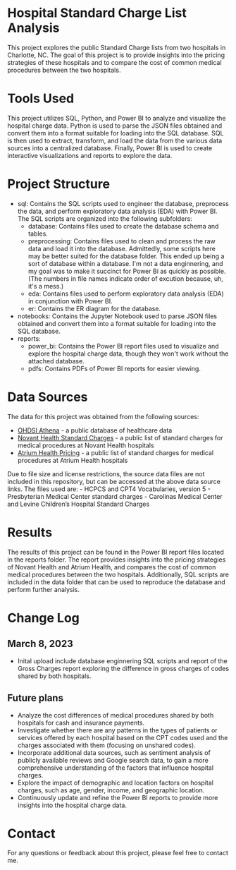 # Hospital Standard Charge List Analysis
This project explores the public Standard Charge lists from two hospitals in Charlotte, NC. The goal of this project is to provide insights into the pricing strategies of these hospitals and to compare the cost of common medical procedures between the two hospitals.

# Tools Used
This project utilizes SQL, Python, and Power BI to analyze and visualize the hospital charge data. Python is used to parse the JSON files obtained and convert them into a format suitable for loading into the SQL database. SQL is then used to extract, transform, and load the data from the various data sources into a centralized database. Finally, Power BI is used to create interactive visualizations and reports to explore the data.

# Project Structure
- sql: Contains the SQL scripts used to engineer the database, preprocess the data, and perform exploratory data analysis (EDA) with Power BI. The SQL scripts are organized into the following subfolders:
    - database: Contains files used to create the database schema and tables.
    - preprocessing: Contains files used to clean and process the raw data and load it into the database. Admittedly, some scripts here may be better suited for the database folder. This ended up being a sort of database within a database. I'm not a data enginnering, and my goal was to make it succinct for Power Bi as quickly as possible. (The numbers in file names indicate order of excution because, uh, it's a mess.)
    - eda: Contains files used to perform exploratory data analysis (EDA) in conjunction with Power BI.
    - er: Contains the ER diagram for the database.
- notebooks: Contains the Jupyter Notebook used to parse JSON files obtained and convert them into a format suitable for loading into the SQL database.
- reports: 
    - power_bi: Contains the Power BI report files used to visualize and explore the hospital charge data, though they won't work without the attached database.
    - pdfs: Contains PDFs of Power BI reports for easier viewing.

# Data Sources
The data for this project was obtained from the following sources:

- [OHDSI Athena](https://athena.ohdsi.org/search-terms/start) - a public database of healthcare data
- [Novant Health Standard Charges](https://www.novanthealth.org/home/patients--visitors/your-healthcare-costs/cost-estimates/medical-center-standard-charges.aspx) - a public list of standard charges for medical procedures at Novant Health hospitals
- [Atrium Health Pricing](https://atriumhealth.org/for-patients-visitors/financial-assistance/pricing) - a public list of standard charges for medical procedures at Atrium Health hospitals

Due to file size and license restrictions, the source data files are not included in this repository, but can be accessed at the above data source links. The files used are:
    - HCPCS and CPT4 Vocabularies, version 5
    - Presbyterian Medical Center standard charges
    - Carolinas Medical Center and Levine Children’s Hospital Standard Charges

# Results
The results of this project can be found in the Power BI report files located in the reports folder. The report provides insights into the pricing strategies of Novant Health and Atrium Health, and compares the cost of common medical procedures between the two hospitals. Additionally, SQL scripts are included in the data folder that can be used to reproduce the database and perform further analysis.

# Change Log
## March 8, 2023
- Inital upload include database enginnering SQL scripts and report of the Gross Charges report exploring the difference in gross charges of codes shared by both hospitals.

## Future plans
- Analyze the cost differences of medical procedures shared by both hospitals for cash and insurance payments.
- Investigate whether there are any patterns in the types of patients or services offered by each hospital based on the CPT codes used and the charges associated with them (focusing on unshared codes).
- Incorporate additional data sources, such as sentiment analysis of publicly available reviews and Google search data, to gain a more comprehensive understanding of the factors that influence hospital charges.
- Explore the impact of demographic and location factors on hospital charges, such as age, gender, income, and geographic location.
- Continuously update and refine the Power BI reports to provide more insights into the hospital charge data.

# Contact
For any questions or feedback about this project, please feel free to contact me.
